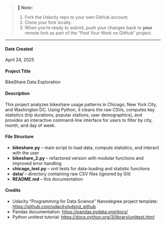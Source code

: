 > **📌 Note:**  
> 1. Fork the Udacity repo to your own GitHub account.  
> 2. Clone your fork locally.  
> 3. When you’re ready to submit, push your changes back to **your** remote fork as part of the “Post Your Work on GitHub” project.

---

#### Date Created  
April 24, 2025

#### Project Title  
BikeShare Data Exploration

#### Description  
This project analyzes bikeshare usage patterns in Chicago, New York City, and Washington DC. Using Python, it cleans the raw CSVs, computes key statistics (trip durations, popular stations, user demographics), and provides an interactive command-line interface for users to filter by city, month, and day of week.

#### File Structure  
- **bikeshare.py** – main script to load data, compute statistics, and interact with the user  
- **bikeshare_2.py** – refactored version with modular functions and improved error handling  
- **chicago_test.py** – unit tests for data-loading and statistic functions  
- **data/** – directory containing raw CSV files (ignored by Git)  
- **README.md** – this documentation

#### Credits  
- Udacity “Programming for Data Science” Nanodegree project template: https://github.com/udacity/pdsnd_github  
- Pandas documentation: https://pandas.pydata.org/docs/  
- Python unittest tutorial: https://docs.python.org/3/library/unittest.html  
